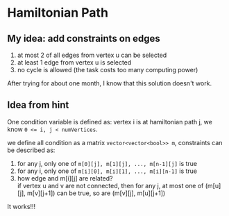 # Hamiltonian Path

## My idea: add constraints on edges

1. at most 2 of all edges from vertex u can be selected
2. at least 1 edge from vertex u is selected
3. no cycle is allowed (the task costs too many computing power)

After trying for about one month, I know that this solution doesn't work.

## Idea from hint

One condition variable is defined as: vertex i is at hamiltonian path j, we know `0 <= i, j < numVertices`.

we define all condition as a matrix `vector<vector<bool>> m`, constraints can be described as:

1. for any j, only one of `m[0][j], m[1][j], ..., m[n-1][j]` is true
2. for any i, only one of `m[i][0], m[i][1], ..., m[i][n-1]` is true
3. how edge and m[i][j] are related?  
   if vertex u and v are not connected, then for any j, at most one of (m[u][j], m[v][j+1]) can be true, so are (m[v][j], m[u][j+1])

It works!!!